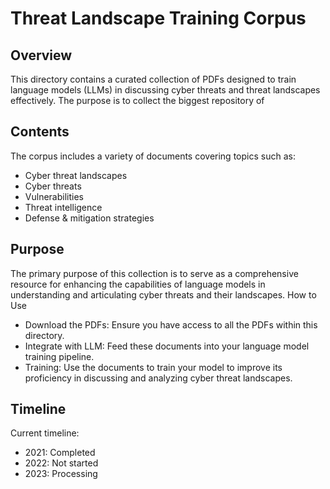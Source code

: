 # Threat Landscape Training Corpus

## Overview

This directory contains a curated collection of PDFs designed to train language models (LLMs) in discussing cyber threats and threat landscapes effectively. The purpose is to collect the biggest repository of 


## Contents

The corpus includes a variety of documents covering topics such as:

- Cyber threat landscapes
- Cyber threats
- Vulnerabilities
- Threat intelligence
- Defense & mitigation strategies

## Purpose

The primary purpose of this collection is to serve as a comprehensive resource for enhancing the capabilities of language models in understanding and articulating cyber threats and their landscapes.
How to Use

- Download the PDFs: Ensure you have access to all the PDFs within this directory.
- Integrate with LLM: Feed these documents into your language model training pipeline.
- Training: Use the documents to train your model to improve its proficiency in discussing and analyzing cyber threat landscapes.


## Timeline

Current timeline: 
- 2021: Completed
- 2022: Not started
- 2023: Processing
